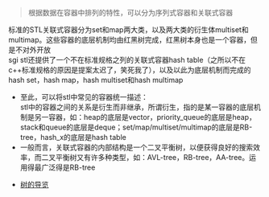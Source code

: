 > 根据数据在容器中排列的特性，可以分为序列式容器和关联式容器
>  
标准的STL关联式容器分为set和map两大类，以及两大类的衍生体multiset和multimap。这些容器的底层机制均由红黑树完成，红黑树本身也是一个容器，但是不对外开放  
sgi stl还提供了一个不在标准规格之列的关联式容器hash table（之所以不在c++标准规格的原因是提案太迟了，笑死我了），以及以此为底层机制而完成的hash set，hash map，hash multiset和hash multimap  
- 至此，可以将stl中常见的容器统一描述：  
stl中的容器之间的关系是衍生而非继承，所谓衍生，指的是某一容器的底层机制是另一容器，如：heap的底层是vector，priority_queue的底层是heap，stack和queue的底层是deque；set/map/multiset/multimap的底层是RB-tree，hash_x的底层是hash table  
- 一般而言，关联式容器的内部结构是一个二叉平衡树，以便获得良好的搜索效率，而二叉平衡树又有许多种类型，如：AVL-tree，RB-tree，AA-tree。运用得最广泛得是RB-tree  
* [树的导览](/chpter5/tree.md)